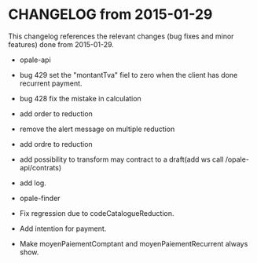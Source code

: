 CHANGELOG from 2015-01-29
===================

This changelog references the relevant changes (bug fixes and minor features) done
from 2015-01-29.

 * opale-api
  * bug 429 set the "montantTva" fiel to zero when the client has done recurrent payment.
  * bug 428 fix the mistake in calculation
  * add order to reduction
  * remove the alert message on multiple reduction
  * add ordre to reduction
  * add possibility to transform may contract to a draft(add ws call /opale-api/contrats)
  * add log.
  
  
 * opale-finder
  * Fix regression due to codeCatalogueReduction.
  * Add intention for payment.
  * Make moyenPaiementComptant and moyenPaiementRecurrent always show.
  


  
